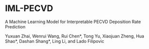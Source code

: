 # IML-PECVD
A Machine Learning Model for Interpretable PECVD Deposition Rate Prediction 

Yuxuan Zhai, Wenrui Wang, Rui Chen*, Tong Yu, Xiaojuan Zheng, Hua Shao*, Dashan Shang*, Ling Li, and Lado Filipovic
